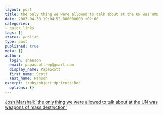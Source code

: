 ```yaml
---
layout: post
title: the only thing we were allowed to talk about at the UN was WMD
date: 2003-04-30 19:04:52.000000000 +02:00
categories:
- quick links
tags: []
status: publish
type: post
published: true
meta: {}
author:
  login: shanson
  email: papascott-wp@gmail.com
  display_name: PapaScott
  first_name: Scott
  last_name: Hanson
excerpt: !ruby/object:Hpricot::Doc
  options: {}
---
```

<p><a title="Shouldn't there be a penalty box for this kind of ridiculousness?" href="http://talkingpointsmemo.com/april0304.html#043003250am">Josh Marshall: 'the only thing we were allowed to talk about at the UN was weapons of mass destruction'</a></p>
